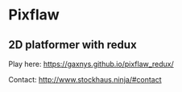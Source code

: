 # Pixflaw

## 2D platformer with redux

Play here: https://gaxnys.github.io/pixflaw_redux/

Contact: http://www.stockhaus.ninja/#contact
